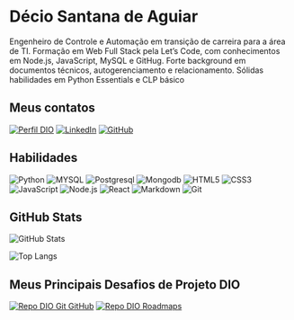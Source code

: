 # Décio Santana de Aguiar
Engenheiro de Controle e Automação em transição de carreira para a área de TI. Formação em Web Full Stack pela Let’s Code, com conhecimentos em Node.js, JavaScript, MySQL e GitHug. Forte background em documentos técnicos, autogerenciamento e relacionamento. Sólidas habilidades em Python Essentials e CLP básico

## Meus contatos
[![Perfil DIO](https://img.shields.io/badge/-Meu%20Perfil%20na%20DIO-000000?style=for-the-badge)](https://web.dio.me/users/decioagu/?tab=skills)
[![LinkedIn](https://img.shields.io/badge/-LinkedIn-000?style=for-the-badge&logo=linkedin&logoColor=30A3DC)](https://www.linkedin.com/in/decioaguiar/)
[![GitHub](https://img.shields.io/badge/GitHub-000?style=for-the-badge&logo=GitHub)](https://github.com/Decioagu)

## Habilidades
![Python](https://img.shields.io/badge/Python-000?style=for-the-badge&logo=python&logoColor=30A3DC)
![MYSQL](https://img.shields.io/badge/MYSQL-000?style=for-the-badge&logo=MYSQL&logoColor=FFFFFF)
![Postgresql](https://img.shields.io/badge/postgresql-000?style=for-the-badge&logo=postgresql&logoColor=0000FF)
![Mongodb](https://img.shields.io/badge/mongodb-000?style=for-the-badge&logo=mongodb&logoColor=00FF00)
![HTML5](https://img.shields.io/badge/HTML-000?style=for-the-badge&logo=html5&logoColor=FF4500)
![CSS3](https://img.shields.io/badge/CSS3-000?style=for-the-badge&logo=css3&logoColor=0000FF)
![JavaScript](https://img.shields.io/badge/JavaScript-000?style=for-the-badge&logo=javascript&logoColor=FFFF00)
![Node.js](https://img.shields.io/badge/Node.js-000?style=for-the-badge&logo=Node.js&logoColor=008000)
![React](https://img.shields.io/badge/react-000?style=for-the-badge&logo=react&logoColor=00BFFF)
![Markdown](https://img.shields.io/badge/Markdown-000?style=for-the-badge&logo=markdown)
![Git](https://img.shields.io/badge/Git-000?style=for-the-badge&logo=git&logoColor=E94D5F)


## GitHub Stats
![GitHub Stats](https://github-readme-stats.vercel.app/api?username=Decioagu&theme=transparent&bg_color=000&border_color=30A3DC&show_icons=true&icon_color=30A3DC&title_color=E94D5F&text_color=FFF)

![Top Langs](https://github-readme-stats-git-masterrstaa-rickstaa.vercel.app/api/top-langs/?username=Decioagu&bg_color=000&border_color=30A3DC&title_color=E94D5F&text_color=FFF)

## Meus Principais Desafios de Projeto DIO
[![Repo DIO Git GitHub](https://github-readme-stats.vercel.app/api/pin/?username=elidianaandrade&repo=dio-lab-open-source&bg_color=000&border_color=30A3DC&show_icons=true&icon_color=30A3DC&title_color=E94D5F&text_color=FFF)](https://github.com/elidianaandrade/dio-lab-open-source)
[![Repo DIO Roadmaps](https://github-readme-stats.vercel.app/api/pin/?username=digitalinnovationone&repo=roadmaps&bg_color=000&border_color=30A3DC&show_icons=true&icon_color=30A3DC&title_color=E94D5F&text_color=FFF)](https://github.com/digitalinnovationone/roadmaps)

